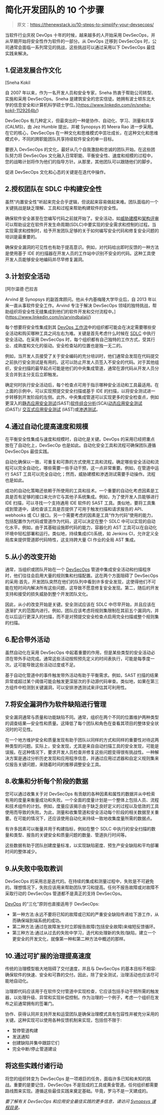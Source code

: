 # 简化开发团队的 10 个步骤

> 原文：<https://thenewstack.io/10-steps-to-simplify-your-devsecops/>

当软件行业庆祝 DevOps 十年的时候，越来越多的人开始采用 DevSecOps，并从早期开始将安全性作为软件的一部分。从 DevOps 迁移到 DevSecOps 时，公司通常会面临一系列常见的挑战，这些挑战可以通过采用以下 DevSecOps 最佳实践来解决。

## 1.促进发展合作文化

 [Sneha Kokil

自 2007 年以来，作为一名开发人员和安全专家，Sneha 热衷于帮助公司转型、实施和采用 DevSecOps。Sneha 是建筑安全的忠实信徒。她拥有波士顿东北大学的信息安全和计算机科学硕士学位。](https://www.linkedin.com/in/sneha-kokil-1129264b/) 

DevSecOps 有几种定义，但最突出的一种是协作、自动化、学习、测量和共享(CALMS)，由 Jez Humble 提出，并被 Synopsys 的 Meera Rao 进一步采用。在它的核心，DevSecOps 在一种文化和思维模式中茁壮成长，在这种文化和思维模式中，不同的跨职能团队共享持续软件安全的单一目标。

要嵌入 DevSecOps 的文化，最好从几个自我激励和忠诚的团队开始。在这些团队努力将 DevSecOps 文化融入日常职能、平衡安全性、速度和规模的过程中，您的战略计划将作为他们的指导方针。从那里，其他团队可以跟随他们的脚步。

促进 DevSecOps 文化和心态的关键是在迭代中操作。

## 2.授权团队在 SDLC 中构建安全性

虽然“内置安全性”听起来完全合乎逻辑，但说起来容易做起来难。团队面临的一个关键挑战是缺乏理解、工具和过程来帮助构建软件的安全性。

确保软件安全甚至在您编写代码之前就开始了。安全活动，如[威胁建模](https://www.synopsys.com/glossary/what-is-threat-modeling.html)和[架构评审](https://www.synopsys.com/software-integrity/software-security-services/software-architecture-design/risk-analysis.html)可以帮助设定在软件开发生命周期(SDLC)中要实现的安全需求和控制的过程。当实现需求和控制时，给予开发团队足够的关于如何编写安全代码和修复安全问题的培训是最重要的。

确保安全漏洞的可见性也有助于提高意识。例如，对代码给出即时反馈的一种方法是使用基于 IDE 的扫描器在开发人员的工作站中识别不安全的代码。这种工具使开发人员能够安全地编码并尽早修复漏洞。

## 3.计划安全活动

 [阿尔温德·巴拉吉

Arvind 是 Synopsys 的副首席顾问。他从卡内基梅隆大学毕业后，自 2013 年以来一直从事软件安全工作。Arvind 专注于解决 DevSecOps 领域的独特挑战，帮助组织将安全性无缝集成到他们的软件开发和交付流程中。](https://www.linkedin.com/in/arvindbalaji/) 

每个想要将安全性集成到其 [DevOps 工作流](https://thenewstack.io/category/devops/)中的组织都可能会在决定需要哪些安全活动和购买哪种工具之间左右为难。关键是首先考虑什么时候在 [SDLC](https://www.synopsys.com/glossary/what-is-sdlc.html) 中执行安全活动。在采用 DevSecOps 时，每个组织都有自己独特的工作方式，受其行业、成熟度和文化的驱动。安全检查站的位置也是独一无二的。

例如，当开发人员接受了关于安全编码的充分培训时，他们通常会发现在代码提交之前执行安全测试是有用的。这可以防止开发人员签入不安全的代码。对于其他组织，安全扫描的最早起点可能是他们的中央集成管道，通常在源代码从开发人员分支合并到主分支后立即触发。

确定何时执行安全活动后，每个检查点可用于指示哪种安全活动和工具最适用。在上面的示例中，可以实现预提交安全扫描或基于 IDE 的扫描，以将安全测试进一步转移到开发阶段的左侧。此外，中央集成管道可以实现更多的安全检查点，例如更深入的[静态应用安全测试](https://www.synopsys.com/software-integrity/security-testing/static-analysis-sast.html)(SAST)[软件组合分析](https://www.synopsys.com/software-integrity/security-testing/software-composition-analysis.html)(SCA)[动态应用安全测试](https://www.synopsys.com/software-integrity/application-security-testing-services/dynamic-analysis-dast.html) (DAST)/ [交互式应用安全测试](https://www.synopsys.com/software-integrity/security-testing/interactive-application-security-testing.html) (IAST)或[渗透测试](https://www.synopsys.com/software-integrity/application-security-testing-services/penetration-testing.html)。

## 4.通过自动化提高速度和规模

在平衡安全性集成与速度和规模时，自动化是关键。DevOps 的采用已经把重点放在了自动化上，DevSecOp 也是如此。自动化安全工具和流程可确保团队遵循 DevSecOps 最佳实践。

自动化确保以一致、可重复和可靠的方式使用工具和流程。确定哪些安全活动和流程可以完全自动化，哪些需要一些手动干预，这一点非常重要。例如，在管道中运行 SAST 工具可以完全自动化；然而，威胁建模和渗透测试需要手动操作。流程也是如此。

成功的自动化策略还依赖于所使用的工具和技术。一个重要的自动化考虑因素是工具是否有足够的接口来允许它与其他子系统集成。例如，为了使开发人员能够进行 IDE 扫描，可以寻找一个支持通用 IDE 软件的 SAST 工具。类似地，要将工具集成到管道中，请检查该工具是否提供了可用于触发扫描和请求报告的 API、webhooks 或 CLI 接口。另一个需要考虑的因素是工具“作为代码”使用的能力，包括配置作为代码或管道作为代码，这可以决定在整个 SDLC 中可以实现的自动化水平。例如，由于其基础设施即代码的能力，容器化的 AST 工具可以在自动化环境中轻松部署和运行。类似地，持续集成(CI)系统，如 Jenkins CI，允许定义全局库来提供管道即代码特性，这支持跨大量 CI 作业的全局 AST 集成。

## 5.从小的改变开始

通常，当组织或团队开始在一个 [DevSecOps](https://www.synopsys.com/glossary/what-is-devsecops.html) 管道中集成安全活动和扫描程序时，他们往往会启用大量的规则集和扫描配置。这在两个方面阻碍了 DevSecOps 的采用:首先，开发团队突然在他们的队列中看到许多安全发现，这使得他们不可能在短时间内解决所有这些问题，这导致不愿意修复安全发现。第二，随后的开发支持和接受的损失威胁到整个开发团队文化。

因此，从小的改变开始是关键。安全测试应该在 SDLC 中尽早开始，并且应该在逐渐扩大的范围内进行。例如，团队应该考虑将规则集限制在其前五个漏洞内，并在以后运行更深入的扫描，而不是对预提交安全检查点启用完全扫描或整个规则集的扫描。

## 6.配合带外活动

虽然自动化在采用 DevSecOps 中起着重要的作用，但是某些类型的安全活动必须在带外手动完成。通常这些活动按照预先定义的时间表执行，可能是每季度一次。这可能导致这些活动过度或不足。

基于自动化管道中的事件触发带外活动有助于平衡需求。例如，SAST 扫描的结果异常或超过某个阈值可能会触发更深层次的手动源代码审查。类似地，如果在第三方组件中检测到关键漏洞，可以安排渗透测试来评估其可利用性。

## 7.将安全漏洞作为软件缺陷进行管理

安全漏洞通常与质量和功能缺陷不同。通常，组织在两个不同的位置维护两种类型的调查结果—安全性和质量。这降低了每个团队和角色在查看其项目的整体安全状况时的可见性。

在一个地方维护安全和质量发现有助于团队以同样的方式和同样的重要性对待这两种类型的问题。实际上，安全发现，尤其是来自自动扫描工具的安全发现，可能是误报。在这种情况下，要求开发人员检查并修复这些问题变得很有挑战性。一种解决方案是通过分析历史发现和应用程序信息，并通过应用过滤器和自定义规则集来仅报告关键问题，来随着时间的推移调整安全工具。

## 8.收集和分析每个阶段的数据

您可以通过收集关于对 DevSecOps 有贡献的各种因素和属性的数据并从中检索有用的度量来衡量成功和失败。一个全面的度量计划是一个整体上包括人员、流程和技术组件的计划。例如，度量应该揭示由于缺乏良好定义的过程以及低效的工具使用而导致的失败。为此，测量和收集管道和安全活动每个阶段的相关数据至关重要。在可能的情况下，还应该使用自动化来持续一致地收集度量所需的数据点。

有许多因素可以衡量并用于构建指标，例如在整个 SDLC 中执行的安全扫描的数量和类型、报告的关键安全和质量问题的数量、管道执行时间等。

这些数据有助于团队创建度量标准，以实现缺陷密度、预生产安全缺陷和平均部署时间的整体减少。

## 9.从失败中吸取教训

DevSecOps 的采用总是迭代的。在持续的集成和测量过程中，失败是不可避免的。理想情况下，失败应该用来帮助团队学习和提高。任何不报告故障或对故障不采取行动的 DevSecOps 管道都不是真正的支持 DevSecOps。

[DevOps](https://www.synopsys.com/glossary/what-is-devops.html) 的“三化”原则也直接适用于 DevSecOps:

*   第一种方法:永远不要将已知的故障或已知的严重安全缺陷传递给下游工作，从而确保端到端系统的成功。
*   第二种方法:通过在故障发生时立即报告故障(包括安全故障)来缩短反馈循环。
*   第三种方法:通过从过去的失败中学习，迭代和处理新的失败/缺陷，建立一个更安全的开发文化，就像第一种和第二种方法中概述的那样。

## 10.通过可扩展的治理提高速度

传统的治理模型极大地阻碍了交付速度，并且与 DevSecOps 的基本目标不相容:确保软件的快速、安全和可靠的交付。因此，除了安全测试，治理活动也应该尽可能地自动化。

治理即代码应该用于在软件交付管道中实现检查，它应该包括手动干预所需的触发器，以处理升级、异常和实现补偿控制。作为治理的一个例子，考虑一个组织在发布之前通常拥有的签署门。

协作、获得认同并支持开发和运营团队是确保治理模式具有包容性并被充分采用的关键。这种实现可以使用各种反馈机制来实现，包括但不限于:

*   暂停管道构建
*   发送通知
*   创建缺陷并集中跟踪它们
*   完全中断/停止管道建设

## 将这些实践付诸行动

将您的组织转变为 DevSecOps 是一项艰巨的任务，面临许多已知和未知的挑战。重要的是要记住，DevSecOps 不是现成的工具或黄金管道。任何组织都需要路线图来实现。遵循这些最佳实践来奠定基础。毕竟，罗马不是一天建成的。

*要了解有关 DevSecOps 和应用安全最佳实践的更多信息，请访问 [Synopsys 课程目录](https://securitylearning.synopsys.com/?i=1;q1=English;q2=DevOps;sort=title;x1=lang;x2=role)。*

<svg xmlns:xlink="http://www.w3.org/1999/xlink" viewBox="0 0 68 31" version="1.1"><title>Group</title> <desc>Created with Sketch.</desc></svg>